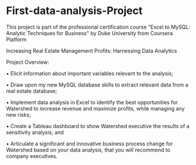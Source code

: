 # First-data-analysis-Project
This project is part of the professional certification course "Excel to MySQL: Analytic Techniques for Business" by Duke University from Coursera Platform


Increasing Real Estate Management Profits: Harnessing Data Analytics

Project Overview:

•	Elicit information about important variables relevant to the analysis;

•	Draw upon my new MySQL database skills to extract relevant data from a real estate database;

•	Implement data analysis in Excel to identify the best opportunities for Watershed to increase revenue and maximize profits, while managing any new risks;

•	Create a Tableau dashboard to show Watershed executive the results of a sensitivity analysis; and

•	Articulate a significant and innovative business process change for Watershed based on your data analysis, that you will recommend to company executives.
